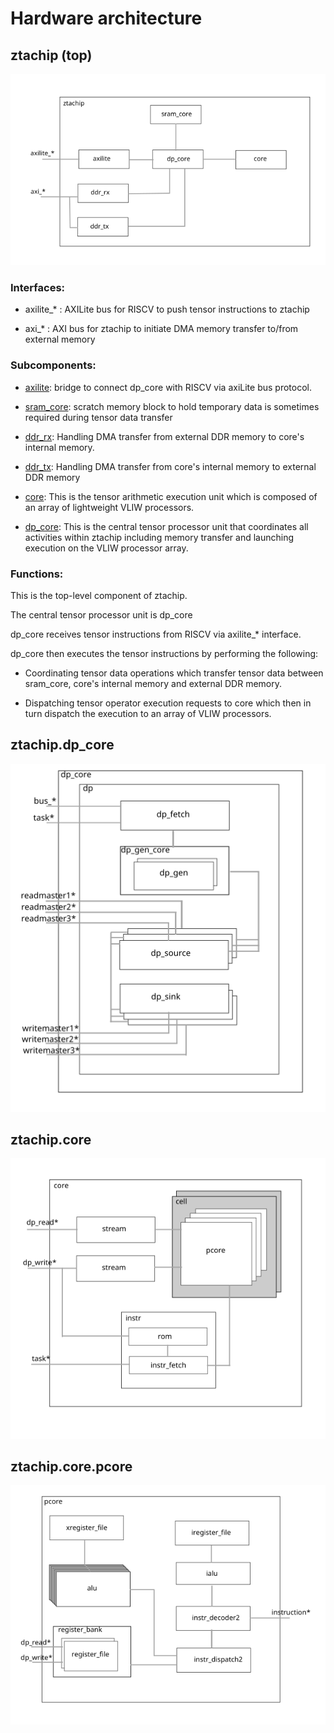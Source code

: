 # Hardware architecture

## ztachip (top)

![hw_ztachip](images/hw_ztachip.png)

### Interfaces:

- axilite_* : AXILite bus for RISCV to push tensor instructions to ztachip

- axi_* : AXI bus for ztachip to initiate DMA memory transfer to/from external memory

### Subcomponents:

- [axilite](../HW/src/top/axilite.vhd): bridge to connect dp_core with RISCV via axiLite bus protocol.

- [sram_core](../HW/src/top/sram_core.vhd): scratch memory block to hold temporary
data is sometimes required during tensor data transfer

- [ddr_rx](../HW/src/top/ddr_rx.vhd): Handling DMA transfer from external DDR memory to
core's internal memory.

- [ddr_tx](../HW/src/top/ddr_tx.vhd): Handling DMA transfer from core's internal memory to
external DDR memory

- [core](../HW/src/pcore/core.vhd): This is the tensor arithmetic execution unit which is composed of
an array of lightweight VLIW processors.

- [dp_core](../HW/src/dp/dp_core.vhd): This is the central tensor processor unit that coordinates
all activities within ztachip including memory transfer and launching execution on
the VLIW processor array.

### Functions:

This is the top-level component of ztachip.

The central tensor processor unit is dp_core

dp_core receives tensor instructions from RISCV via axilite_* interface.

dp_core then executes the tensor instructions by performing the following:

- Coordinating tensor data operations which transfer tensor data between sram_core, core's internal memory and
external DDR memory.

- Dispatching tensor operator execution requests to core which then in turn dispatch the execution to an array
of VLIW processors. 

## ztachip.dp_core

![hw_dp_core](images/hw_dp_core.png)

## ztachip.core

![hw_core](images/hw_core.png)

## ztachip.core.pcore

![hw_pcore](images/hw_pcore.png) 

